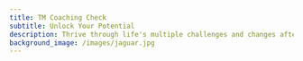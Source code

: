 ```yaml
---
title: TM Coaching Check
subtitle: Unlock Your Potential
description: Thrive through life's multiple challenges and changes after 42
background_image: /images/jaguar.jpg
---
```

